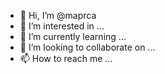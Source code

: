 - 👋 Hi, I’m @maprca
- 👀 I’m interested in ...
- 🌱 I’m currently learning ...
- 💞️ I’m looking to collaborate on ...
- 📫 How to reach me ...

<!---
maprca/maprca is a ✨ special ✨ repository because its `README.md` (this file) appears on your GitHub profile.
You can click the Preview link to take a look at your changes.
--->
